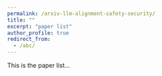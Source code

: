 ```yaml
---
permalink: /arxiv-llm-alignment-safety-security/
title: ""
excerpt: "paper list"
author_profile: true
redirect_from: 
  - /abc/
---
```




This is the paper list...

